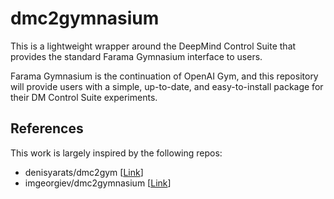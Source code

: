 # dmc2gymnasium

This is a lightweight wrapper around the DeepMind Control Suite that provides the standard Farama Gymnasium interface to users. 

Farama Gymnasium is the continuation of OpenAI Gym, and this repository will provide users with a simple, up-to-date, and easy-to-install package for their DM Control Suite experiments.

## References

This work is largely inspired by the following repos:

- denisyarats/dmc2gym [[Link](https://github.com/denisyarats/dmc2gym)]
- imgeorgiev/dmc2gymnasium [[Link](https://github.com/imgeorgiev/dmc2gymnasium)]
